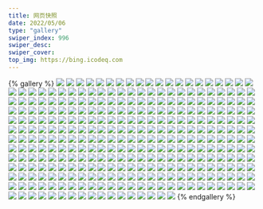 ```yaml
---
title: 网页快照
date: 2022/05/06 
type: "gallery" 
swiper_index: 996
swiper_desc: 
swiper_cover: 
top_img: https://bing.icodeq.com 
---
```


{% gallery %}
![](https://alist.learnonly.xyz/d/!网页快照/time.piged.repl.co/2023-02-19_15-57-00.png)
![](https://alist.learnonly.xyz/d/!网页快照/time.piged.repl.co/2023-02-20_13-14-08.png)
![](https://alist.learnonly.xyz/d/!网页快照/time.piged.repl.co/2023-02-19_03-56-58.png)
![](https://alist.learnonly.xyz/d/!网页快照/time.piged.repl.co/2023-02-19_02-15-51.png)
![](https://alist.learnonly.xyz/d/!网页快照/time.piged.repl.co/2023-02-21_18-58-55.png)
![](https://alist.learnonly.xyz/d/!网页快照/time.piged.repl.co/2023-02-20_02-15-59.png)
![](https://alist.learnonly.xyz/d/!网页快照/time.piged.repl.co/2023-02-20_09-57-12.png)
![](https://alist.learnonly.xyz/d/!网页快照/time.piged.repl.co/2023-02-20_06-57-00.png)
![](https://alist.learnonly.xyz/d/!网页快照/time.piged.repl.co/2023-02-21_21-57-06.png)
![](https://alist.learnonly.xyz/d/!网页快照/time.piged.repl.co/2023-02-21_13-13-52.png)
![](https://alist.learnonly.xyz/d/!网页快照/time.piged.repl.co/2023-02-19_18-56-58.png)
![](https://alist.learnonly.xyz/d/!网页快照/time.piged.repl.co/2023-02-19_09-56-58.png)
![](https://alist.learnonly.xyz/d/!网页快照/time.piged.repl.co/2023-02-19_06-57-47.png)
![](https://alist.learnonly.xyz/d/!网页快照/time.piged.repl.co/2023-02-19_13-09-12.png)
![](https://alist.learnonly.xyz/d/!网页快照/time.piged.repl.co/2023-02-20_18-57-45.png)
![](https://alist.learnonly.xyz/d/!网页快照/time.piged.repl.co/2023-02-21_15-57-25.png)
![](https://alist.learnonly.xyz/d/!网页快照/time.piged.repl.co/2023-02-20_21-56-55.png)
![](https://alist.learnonly.xyz/d/!网页快照/time.piged.repl.co/2023-02-20_03-57-14.png)
![](https://alist.learnonly.xyz/d/!网页快照/time.piged.repl.co/2023-02-21_03-57-58.png)
![](https://alist.learnonly.xyz/d/!网页快照/time.piged.repl.co/2023-02-20_15-57-38.png)
![](https://alist.learnonly.xyz/d/!网页快照/time.piged.repl.co/2023-02-21_02-15-46.png)
![](https://alist.learnonly.xyz/d/!网页快照/time.piged.repl.co/2023-02-21_09-57-01.png)
![](https://alist.learnonly.xyz/d/!网页快照/time.piged.repl.co/2023-02-21_06-57-38.png)
![](https://alist.learnonly.xyz/d/!网页快照/time.piged.repl.co/2023-02-19_21-56-52.png)
![](https://alist.learnonly.xyz/d/!网页快照/news.pigp.repl.co/2023-02-19_02-15-36.png)
![](https://alist.learnonly.xyz/d/!网页快照/news.pigp.repl.co/2023-02-20_06-56-46.png)
![](https://alist.learnonly.xyz/d/!网页快照/news.pigp.repl.co/2023-02-19_13-08-58.png)
![](https://alist.learnonly.xyz/d/!网页快照/news.pigp.repl.co/2023-02-19_21-56-37.png)
![](https://alist.learnonly.xyz/d/!网页快照/news.pigp.repl.co/2023-02-21_03-57-44.png)
![](https://alist.learnonly.xyz/d/!网页快照/news.pigp.repl.co/2023-02-21_09-56-46.png)
![](https://alist.learnonly.xyz/d/!网页快照/news.pigp.repl.co/2023-02-20_02-15-45.png)
![](https://alist.learnonly.xyz/d/!网页快照/news.pigp.repl.co/2023-02-21_13-13-37.png)
![](https://alist.learnonly.xyz/d/!网页快照/news.pigp.repl.co/2023-02-19_18-56-43.png)
![](https://alist.learnonly.xyz/d/!网页快照/news.pigp.repl.co/2023-02-21_02-15-31.png)
![](https://alist.learnonly.xyz/d/!网页快照/news.pigp.repl.co/2023-02-20_03-57-00.png)
![](https://alist.learnonly.xyz/d/!网页快照/news.pigp.repl.co/2023-02-19_09-56-43.png)
![](https://alist.learnonly.xyz/d/!网页快照/news.pigp.repl.co/2023-02-20_21-56-40.png)
![](https://alist.learnonly.xyz/d/!网页快照/news.pigp.repl.co/2023-02-19_06-57-33.png)
![](https://alist.learnonly.xyz/d/!网页快照/news.pigp.repl.co/2023-02-20_09-56-58.png)
![](https://alist.learnonly.xyz/d/!网页快照/news.pigp.repl.co/2023-02-19_15-56-45.png)
![](https://alist.learnonly.xyz/d/!网页快照/news.pigp.repl.co/2023-02-21_06-57-23.png)
![](https://alist.learnonly.xyz/d/!网页快照/news.pigp.repl.co/2023-02-20_18-57-27.png)
![](https://alist.learnonly.xyz/d/!网页快照/news.pigp.repl.co/2023-02-19_03-56-44.png)
![](https://alist.learnonly.xyz/d/!网页快照/news.pigp.repl.co/2023-02-21_18-58-41.png)
![](https://alist.learnonly.xyz/d/!网页快照/news.pigp.repl.co/2023-02-21_21-56-51.png)
![](https://alist.learnonly.xyz/d/!网页快照/news.pigp.repl.co/2023-02-21_15-57-10.png)
![](https://alist.learnonly.xyz/d/!网页快照/news.pigp.repl.co/2023-02-20_15-57-23.png)
![](https://alist.learnonly.xyz/d/!网页快照/news.pigp.repl.co/2023-02-20_13-13-54.png)
![](https://alist.learnonly.xyz/d/!网页快照/space.bilibili.com/2023-02-20_18-55-53.png)
![](https://alist.learnonly.xyz/d/!网页快照/space.bilibili.com/2023-02-21_21-55-45.png)
![](https://alist.learnonly.xyz/d/!网页快照/space.bilibili.com/2023-02-21_13-12-28.png)
![](https://alist.learnonly.xyz/d/!网页快照/space.bilibili.com/2023-02-20_21-55-36.png)
![](https://alist.learnonly.xyz/d/!网页快照/space.bilibili.com/2023-02-19_06-55-49.png)
![](https://alist.learnonly.xyz/d/!网页快照/space.bilibili.com/2023-02-21_06-56-01.png)
![](https://alist.learnonly.xyz/d/!网页快照/space.bilibili.com/2023-02-19_03-55-32.png)
![](https://alist.learnonly.xyz/d/!网页快照/space.bilibili.com/2023-02-20_13-12-41.png)
![](https://alist.learnonly.xyz/d/!网页快照/space.bilibili.com/2023-02-20_02-14-31.png)
![](https://alist.learnonly.xyz/d/!网页快照/space.bilibili.com/2023-02-19_13-07-43.png)
![](https://alist.learnonly.xyz/d/!网页快照/space.bilibili.com/2023-02-19_02-14-27.png)
![](https://alist.learnonly.xyz/d/!网页快照/space.bilibili.com/2023-02-19_21-55-32.png)
![](https://alist.learnonly.xyz/d/!网页快照/space.bilibili.com/2023-02-21_02-14-23.png)
![](https://alist.learnonly.xyz/d/!网页快照/space.bilibili.com/2023-02-19_18-55-37.png)
![](https://alist.learnonly.xyz/d/!网页快照/space.bilibili.com/2023-02-20_09-55-45.png)
![](https://alist.learnonly.xyz/d/!网页快照/space.bilibili.com/2023-02-21_18-57-21.png)
![](https://alist.learnonly.xyz/d/!网页快照/space.bilibili.com/2023-02-21_09-55-37.png)
![](https://alist.learnonly.xyz/d/!网页快照/space.bilibili.com/2023-02-20_03-55-40.png)
![](https://alist.learnonly.xyz/d/!网页快照/space.bilibili.com/2023-02-21_03-55-45.png)
![](https://alist.learnonly.xyz/d/!网页快照/space.bilibili.com/2023-02-21_15-56-02.png)
![](https://alist.learnonly.xyz/d/!网页快照/space.bilibili.com/2023-02-20_06-55-36.png)
![](https://alist.learnonly.xyz/d/!网页快照/space.bilibili.com/2023-02-19_09-55-35.png)
![](https://alist.learnonly.xyz/d/!网页快照/space.bilibili.com/2023-02-20_15-56-17.png)
![](https://alist.learnonly.xyz/d/!网页快照/space.bilibili.com/2023-02-19_15-55-33.png)
![](https://alist.learnonly.xyz/d/!网页快照/todo.learnonly.xyz/2023-02-21_04-00-43.png)
![](https://alist.learnonly.xyz/d/!网页快照/todo.learnonly.xyz/2023-02-21_02-18-10.png)
![](https://alist.learnonly.xyz/d/!网页快照/todo.learnonly.xyz/2023-02-19_13-11-22.png)
![](https://alist.learnonly.xyz/d/!网页快照/todo.learnonly.xyz/2023-02-20_19-00-00.png)
![](https://alist.learnonly.xyz/d/!网页快照/todo.learnonly.xyz/2023-02-19_03-59-25.png)
![](https://alist.learnonly.xyz/d/!网页快照/todo.learnonly.xyz/2023-02-20_10-00-37.png)
![](https://alist.learnonly.xyz/d/!网页快照/todo.learnonly.xyz/2023-02-20_03-59-44.png)
![](https://alist.learnonly.xyz/d/!网页快照/todo.learnonly.xyz/2023-02-20_02-18-24.png)
![](https://alist.learnonly.xyz/d/!网页快照/todo.learnonly.xyz/2023-02-20_19-00-08.png)
![](https://alist.learnonly.xyz/d/!网页快照/todo.learnonly.xyz/2023-02-21_13-16-36.png)
![](https://alist.learnonly.xyz/d/!网页快照/todo.learnonly.xyz/2023-02-19_03-59-18.png)
![](https://alist.learnonly.xyz/d/!网页快照/todo.learnonly.xyz/2023-02-20_06-57-30.png)
![](https://alist.learnonly.xyz/d/!网页快照/todo.learnonly.xyz/2023-02-19_06-59-44.png)
![](https://alist.learnonly.xyz/d/!网页快照/todo.learnonly.xyz/2023-02-21_09-59-02.png)
![](https://alist.learnonly.xyz/d/!网页快照/todo.learnonly.xyz/2023-02-21_09-58-54.png)
![](https://alist.learnonly.xyz/d/!网页快照/todo.learnonly.xyz/2023-02-19_18-59-43.png)
![](https://alist.learnonly.xyz/d/!网页快照/todo.learnonly.xyz/2023-02-19_10-00-18.png)
![](https://alist.learnonly.xyz/d/!网页快照/todo.learnonly.xyz/2023-02-20_15-59-56.png)
![](https://alist.learnonly.xyz/d/!网页快照/todo.learnonly.xyz/2023-02-19_21-58-17.png)
![](https://alist.learnonly.xyz/d/!网页快照/todo.learnonly.xyz/2023-02-21_19-01-22.png)
![](https://alist.learnonly.xyz/d/!网页快照/todo.learnonly.xyz/2023-02-19_06-59-52.png)
![](https://alist.learnonly.xyz/d/!网页快照/todo.learnonly.xyz/2023-02-21_07-00-04.png)
![](https://alist.learnonly.xyz/d/!网页快照/todo.learnonly.xyz/2023-02-21_04-00-36.png)
![](https://alist.learnonly.xyz/d/!网页快照/todo.learnonly.xyz/2023-02-20_06-57-39.png)
![](https://alist.learnonly.xyz/d/!网页快照/todo.learnonly.xyz/2023-02-21_15-58-49.png)
![](https://alist.learnonly.xyz/d/!网页快照/todo.learnonly.xyz/2023-02-19_15-58-51.png)
![](https://alist.learnonly.xyz/d/!网页快照/todo.learnonly.xyz/2023-02-21_19-01-31.png)
![](https://alist.learnonly.xyz/d/!网页快照/todo.learnonly.xyz/2023-02-20_21-59-16.png)
![](https://alist.learnonly.xyz/d/!网页快照/todo.learnonly.xyz/2023-02-20_13-17-00.png)
![](https://alist.learnonly.xyz/d/!网页快照/todo.learnonly.xyz/2023-02-20_10-00-45.png)
![](https://alist.learnonly.xyz/d/!网页快照/todo.learnonly.xyz/2023-02-21_21-59-29.png)
![](https://alist.learnonly.xyz/d/!网页快照/todo.learnonly.xyz/2023-02-20_03-59-35.png)
![](https://alist.learnonly.xyz/d/!网页快照/todo.learnonly.xyz/2023-02-20_02-18-16.png)
![](https://alist.learnonly.xyz/d/!网页快照/todo.learnonly.xyz/2023-02-21_02-18-18.png)
![](https://alist.learnonly.xyz/d/!网页快照/todo.learnonly.xyz/2023-02-19_10-00-26.png)
![](https://alist.learnonly.xyz/d/!网页快照/todo.learnonly.xyz/2023-02-20_15-59-49.png)
![](https://alist.learnonly.xyz/d/!网页快照/todo.learnonly.xyz/2023-02-20_13-16-51.png)
![](https://alist.learnonly.xyz/d/!网页快照/todo.learnonly.xyz/2023-02-21_13-16-43.png)
![](https://alist.learnonly.xyz/d/!网页快照/todo.learnonly.xyz/2023-02-21_15-58-42.png)
![](https://alist.learnonly.xyz/d/!网页快照/todo.learnonly.xyz/2023-02-21_07-00-12.png)
![](https://alist.learnonly.xyz/d/!网页快照/todo.learnonly.xyz/2023-02-21_21-59-21.png)
![](https://alist.learnonly.xyz/d/!网页快照/todo.learnonly.xyz/2023-02-19_02-18-22.png)
![](https://alist.learnonly.xyz/d/!网页快照/todo.learnonly.xyz/2023-02-19_21-58-26.png)
![](https://alist.learnonly.xyz/d/!网页快照/todo.learnonly.xyz/2023-02-19_18-59-51.png)
![](https://alist.learnonly.xyz/d/!网页快照/todo.learnonly.xyz/2023-02-19_13-11-30.png)
![](https://alist.learnonly.xyz/d/!网页快照/todo.learnonly.xyz/2023-02-19_15-58-44.png)
![](https://alist.learnonly.xyz/d/!网页快照/todo.learnonly.xyz/2023-02-19_02-18-14.png)
![](https://alist.learnonly.xyz/d/!网页快照/todo.learnonly.xyz/2023-02-20_21-59-08.png)
![](https://alist.learnonly.xyz/d/!网页快照/alist.learnonly.xyz/2023-02-19_03-55-21.png)
![](https://alist.learnonly.xyz/d/!网页快照/alist.learnonly.xyz/2023-02-21_18-57-01.png)
![](https://alist.learnonly.xyz/d/!网页快照/alist.learnonly.xyz/2023-02-20_03-55-28.png)
![](https://alist.learnonly.xyz/d/!网页快照/alist.learnonly.xyz/2023-02-20_02-14-16.png)
![](https://alist.learnonly.xyz/d/!网页快照/alist.learnonly.xyz/2023-02-21_09-55-27.png)
![](https://alist.learnonly.xyz/d/!网页快照/alist.learnonly.xyz/2023-02-19_06-55-36.png)
![](https://alist.learnonly.xyz/d/!网页快照/alist.learnonly.xyz/2023-02-19_02-14-16.png)
![](https://alist.learnonly.xyz/d/!网页快照/alist.learnonly.xyz/2023-02-21_15-55-46.png)
![](https://alist.learnonly.xyz/d/!网页快照/alist.learnonly.xyz/2023-02-19_15-55-22.png)
![](https://alist.learnonly.xyz/d/!网页快照/alist.learnonly.xyz/2023-02-19_09-55-24.png)
![](https://alist.learnonly.xyz/d/!网页快照/alist.learnonly.xyz/2023-02-19_18-55-27.png)
![](https://alist.learnonly.xyz/d/!网页快照/alist.learnonly.xyz/2023-02-20_09-55-34.png)
![](https://alist.learnonly.xyz/d/!网页快照/alist.learnonly.xyz/2023-02-20_15-56-04.png)
![](https://alist.learnonly.xyz/d/!网页快照/alist.learnonly.xyz/2023-02-20_06-55-26.png)
![](https://alist.learnonly.xyz/d/!网页快照/alist.learnonly.xyz/2023-02-21_03-55-35.png)
![](https://alist.learnonly.xyz/d/!网页快照/alist.learnonly.xyz/2023-02-21_02-14-10.png)
![](https://alist.learnonly.xyz/d/!网页快照/alist.learnonly.xyz/2023-02-20_13-12-29.png)
![](https://alist.learnonly.xyz/d/!网页快照/alist.learnonly.xyz/2023-02-20_18-55-42.png)
![](https://alist.learnonly.xyz/d/!网页快照/alist.learnonly.xyz/2023-02-19_13-07-32.png)
![](https://alist.learnonly.xyz/d/!网页快照/alist.learnonly.xyz/2023-02-20_21-55-22.png)
![](https://alist.learnonly.xyz/d/!网页快照/alist.learnonly.xyz/2023-02-21_06-55-49.png)
![](https://alist.learnonly.xyz/d/!网页快照/alist.learnonly.xyz/2023-02-21_13-12-16.png)
![](https://alist.learnonly.xyz/d/!网页快照/alist.learnonly.xyz/2023-02-21_21-55-31.png)
![](https://alist.learnonly.xyz/d/!网页快照/alist.learnonly.xyz/2023-02-19_21-55-22.png)
![](https://alist.learnonly.xyz/d/!网页快照/uptime.pighog.repl.co/2023-02-20_21-56-47.png)
![](https://alist.learnonly.xyz/d/!网页快照/uptime.pighog.repl.co/2023-02-20_15-57-30.png)
![](https://alist.learnonly.xyz/d/!网页快照/uptime.pighog.repl.co/2023-02-21_18-58-48.png)
![](https://alist.learnonly.xyz/d/!网页快照/uptime.pighog.repl.co/2023-02-21_09-56-53.png)
![](https://alist.learnonly.xyz/d/!网页快照/uptime.pighog.repl.co/2023-02-21_02-15-38.png)
![](https://alist.learnonly.xyz/d/!网页快照/uptime.pighog.repl.co/2023-02-21_15-57-17.png)
![](https://alist.learnonly.xyz/d/!网页快照/uptime.pighog.repl.co/2023-02-21_21-56-58.png)
![](https://alist.learnonly.xyz/d/!网页快照/uptime.pighog.repl.co/2023-02-20_03-57-07.png)
![](https://alist.learnonly.xyz/d/!网页快照/uptime.pighog.repl.co/2023-02-19_13-09-05.png)
![](https://alist.learnonly.xyz/d/!网页快照/uptime.pighog.repl.co/2023-02-19_15-56-52.png)
![](https://alist.learnonly.xyz/d/!网页快照/uptime.pighog.repl.co/2023-02-19_02-15-43.png)
![](https://alist.learnonly.xyz/d/!网页快照/uptime.pighog.repl.co/2023-02-20_09-57-05.png)
![](https://alist.learnonly.xyz/d/!网页快照/uptime.pighog.repl.co/2023-02-19_09-56-51.png)
![](https://alist.learnonly.xyz/d/!网页快照/uptime.pighog.repl.co/2023-02-19_06-57-39.png)
![](https://alist.learnonly.xyz/d/!网页快照/uptime.pighog.repl.co/2023-02-20_02-15-52.png)
![](https://alist.learnonly.xyz/d/!网页快照/uptime.pighog.repl.co/2023-02-21_03-57-51.png)
![](https://alist.learnonly.xyz/d/!网页快照/uptime.pighog.repl.co/2023-02-19_18-56-50.png)
![](https://alist.learnonly.xyz/d/!网页快照/uptime.pighog.repl.co/2023-02-20_18-57-34.png)
![](https://alist.learnonly.xyz/d/!网页快照/uptime.pighog.repl.co/2023-02-21_13-13-44.png)
![](https://alist.learnonly.xyz/d/!网页快照/uptime.pighog.repl.co/2023-02-19_03-56-51.png)
![](https://alist.learnonly.xyz/d/!网页快照/uptime.pighog.repl.co/2023-02-19_21-56-45.png)
![](https://alist.learnonly.xyz/d/!网页快照/uptime.pighog.repl.co/2023-02-20_06-56-53.png)
![](https://alist.learnonly.xyz/d/!网页快照/uptime.pighog.repl.co/2023-02-21_06-57-30.png)
![](https://alist.learnonly.xyz/d/!网页快照/uptime.pighog.repl.co/2023-02-20_13-14-01.png)
![](https://alist.learnonly.xyz/d/!网页快照/blog.learnonly.xyz/2023-02-19_02-14-35.png)
![](https://alist.learnonly.xyz/d/!网页快照/blog.learnonly.xyz/2023-02-20_03-55-49.png)
![](https://alist.learnonly.xyz/d/!网页快照/blog.learnonly.xyz/2023-02-19_15-55-40.png)
![](https://alist.learnonly.xyz/d/!网页快照/blog.learnonly.xyz/2023-02-20_06-55-46.png)
![](https://alist.learnonly.xyz/d/!网页快照/blog.learnonly.xyz/2023-02-20_21-55-43.png)
![](https://alist.learnonly.xyz/d/!网页快照/blog.learnonly.xyz/2023-02-21_18-57-29.png)
![](https://alist.learnonly.xyz/d/!网页快照/blog.learnonly.xyz/2023-02-21_15-56-09.png)
![](https://alist.learnonly.xyz/d/!网页快照/blog.learnonly.xyz/2023-02-19_03-55-39.png)
![](https://alist.learnonly.xyz/d/!网页快照/blog.learnonly.xyz/2023-02-21_13-12-35.png)
![](https://alist.learnonly.xyz/d/!网页快照/blog.learnonly.xyz/2023-02-19_21-55-41.png)
![](https://alist.learnonly.xyz/d/!网页快照/blog.learnonly.xyz/2023-02-19_13-07-53.png)
![](https://alist.learnonly.xyz/d/!网页快照/blog.learnonly.xyz/2023-02-21_02-14-31.png)
![](https://alist.learnonly.xyz/d/!网页快照/blog.learnonly.xyz/2023-02-20_02-14-39.png)
![](https://alist.learnonly.xyz/d/!网页快照/blog.learnonly.xyz/2023-02-19_09-55-43.png)
![](https://alist.learnonly.xyz/d/!网页快照/blog.learnonly.xyz/2023-02-21_21-55-53.png)
![](https://alist.learnonly.xyz/d/!网页快照/blog.learnonly.xyz/2023-02-20_18-56-00.png)
![](https://alist.learnonly.xyz/d/!网页快照/blog.learnonly.xyz/2023-02-21_03-55-53.png)
![](https://alist.learnonly.xyz/d/!网页快照/blog.learnonly.xyz/2023-02-19_18-55-45.png)
![](https://alist.learnonly.xyz/d/!网页快照/blog.learnonly.xyz/2023-02-20_09-55-53.png)
![](https://alist.learnonly.xyz/d/!网页快照/blog.learnonly.xyz/2023-02-21_09-55-45.png)
![](https://alist.learnonly.xyz/d/!网页快照/blog.learnonly.xyz/2023-02-21_06-56-08.png)
![](https://alist.learnonly.xyz/d/!网页快照/blog.learnonly.xyz/2023-02-20_15-56-25.png)
![](https://alist.learnonly.xyz/d/!网页快照/blog.learnonly.xyz/2023-02-19_06-55-57.png)
![](https://alist.learnonly.xyz/d/!网页快照/blog.learnonly.xyz/2023-02-20_13-12-49.png)
![](https://alist.learnonly.xyz/d/!网页快照/vercel.pighog.repl.co/2023-02-21_03-56-20.png)
![](https://alist.learnonly.xyz/d/!网页快照/vercel.pighog.repl.co/2023-02-19_15-56-06.png)
![](https://alist.learnonly.xyz/d/!网页快照/vercel.pighog.repl.co/2023-02-20_03-56-14.png)
![](https://alist.learnonly.xyz/d/!网页快照/vercel.pighog.repl.co/2023-02-20_09-56-18.png)
![](https://alist.learnonly.xyz/d/!网页快照/vercel.pighog.repl.co/2023-02-19_21-56-07.png)
![](https://alist.learnonly.xyz/d/!网页快照/vercel.pighog.repl.co/2023-02-21_15-56-38.png)
![](https://alist.learnonly.xyz/d/!网页快照/vercel.pighog.repl.co/2023-02-20_06-56-13.png)
![](https://alist.learnonly.xyz/d/!网页快照/vercel.pighog.repl.co/2023-02-19_03-56-04.png)
![](https://alist.learnonly.xyz/d/!网页快照/vercel.pighog.repl.co/2023-02-20_18-56-25.png)
![](https://alist.learnonly.xyz/d/!网页快照/vercel.pighog.repl.co/2023-02-19_02-15-00.png)
![](https://alist.learnonly.xyz/d/!网页快照/vercel.pighog.repl.co/2023-02-21_06-56-34.png)
![](https://alist.learnonly.xyz/d/!网页快照/vercel.pighog.repl.co/2023-02-21_02-14-57.png)
![](https://alist.learnonly.xyz/d/!网页快照/vercel.pighog.repl.co/2023-02-20_15-56-52.png)
![](https://alist.learnonly.xyz/d/!网页快照/vercel.pighog.repl.co/2023-02-19_06-56-25.png)
![](https://alist.learnonly.xyz/d/!网页快照/vercel.pighog.repl.co/2023-02-21_21-56-18.png)
![](https://alist.learnonly.xyz/d/!网页快照/vercel.pighog.repl.co/2023-02-21_13-13-01.png)
![](https://alist.learnonly.xyz/d/!网页快照/vercel.pighog.repl.co/2023-02-19_13-08-18.png)
![](https://alist.learnonly.xyz/d/!网页快照/vercel.pighog.repl.co/2023-02-20_13-13-15.png)
![](https://alist.learnonly.xyz/d/!网页快照/vercel.pighog.repl.co/2023-02-21_18-57-56.png)
![](https://alist.learnonly.xyz/d/!网页快照/vercel.pighog.repl.co/2023-02-20_02-15-14.png)
![](https://alist.learnonly.xyz/d/!网页快照/vercel.pighog.repl.co/2023-02-21_09-56-11.png)
![](https://alist.learnonly.xyz/d/!网页快照/vercel.pighog.repl.co/2023-02-19_09-56-10.png)
![](https://alist.learnonly.xyz/d/!网页快照/vercel.pighog.repl.co/2023-02-20_21-56-08.png)
![](https://alist.learnonly.xyz/d/!网页快照/vercel.pighog.repl.co/2023-02-19_18-56-10.png)
![](https://alist.learnonly.xyz/d/!网页快照/img.pighog.repl.co/2023-02-21_21-56-11.png)
![](https://alist.learnonly.xyz/d/!网页快照/img.pighog.repl.co/2023-02-19_02-14-54.png)
![](https://alist.learnonly.xyz/d/!网页快照/img.pighog.repl.co/2023-02-20_13-13-08.png)
![](https://alist.learnonly.xyz/d/!网页快照/img.pighog.repl.co/2023-02-19_13-08-11.png)
![](https://alist.learnonly.xyz/d/!网页快照/img.pighog.repl.co/2023-02-21_15-56-32.png)
![](https://alist.learnonly.xyz/d/!网页快照/img.pighog.repl.co/2023-02-20_15-56-45.png)
![](https://alist.learnonly.xyz/d/!网页快照/img.pighog.repl.co/2023-02-21_06-56-27.png)
![](https://alist.learnonly.xyz/d/!网页快照/img.pighog.repl.co/2023-02-20_21-56-01.png)
![](https://alist.learnonly.xyz/d/!网页快照/img.pighog.repl.co/2023-02-21_18-57-49.png)
![](https://alist.learnonly.xyz/d/!网页快照/img.pighog.repl.co/2023-02-19_18-56-03.png)
![](https://alist.learnonly.xyz/d/!网页快照/img.pighog.repl.co/2023-02-21_09-56-04.png)
![](https://alist.learnonly.xyz/d/!网页快照/img.pighog.repl.co/2023-02-20_09-56-11.png)
![](https://alist.learnonly.xyz/d/!网页快照/img.pighog.repl.co/2023-02-19_03-55-58.png)
![](https://alist.learnonly.xyz/d/!网页快照/img.pighog.repl.co/2023-02-20_18-56-19.png)
![](https://alist.learnonly.xyz/d/!网页快照/img.pighog.repl.co/2023-02-19_09-56-03.png)
![](https://alist.learnonly.xyz/d/!网页快照/img.pighog.repl.co/2023-02-21_13-12-54.png)
![](https://alist.learnonly.xyz/d/!网页快照/img.pighog.repl.co/2023-02-20_02-15-06.png)
![](https://alist.learnonly.xyz/d/!网页快照/img.pighog.repl.co/2023-02-20_06-56-06.png)
![](https://alist.learnonly.xyz/d/!网页快照/img.pighog.repl.co/2023-02-20_03-56-07.png)
![](https://alist.learnonly.xyz/d/!网页快照/img.pighog.repl.co/2023-02-19_06-56-19.png)
![](https://alist.learnonly.xyz/d/!网页快照/img.pighog.repl.co/2023-02-19_15-55-59.png)
![](https://alist.learnonly.xyz/d/!网页快照/img.pighog.repl.co/2023-02-19_21-56-00.png)
![](https://alist.learnonly.xyz/d/!网页快照/img.pighog.repl.co/2023-02-21_03-56-13.png)
![](https://alist.learnonly.xyz/d/!网页快照/img.pighog.repl.co/2023-02-21_02-14-51.png)
![](https://alist.learnonly.xyz/d/!网页快照/read.learnonly.xyz/2023-02-20_15-58-41.png)
![](https://alist.learnonly.xyz/d/!网页快照/read.learnonly.xyz/2023-02-19_02-17-07.png)
![](https://alist.learnonly.xyz/d/!网页快照/read.learnonly.xyz/2023-02-19_09-58-54.png)
![](https://alist.learnonly.xyz/d/!网页快照/read.learnonly.xyz/2023-02-21_15-57-36.png)
![](https://alist.learnonly.xyz/d/!网页快照/read.learnonly.xyz/2023-02-20_09-58-51.png)
![](https://alist.learnonly.xyz/d/!网页快照/read.learnonly.xyz/2023-02-19_06-58-45.png)
![](https://alist.learnonly.xyz/d/!网页快照/read.learnonly.xyz/2023-02-21_09-58-32.png)
![](https://alist.learnonly.xyz/d/!网页快照/read.learnonly.xyz/2023-02-19_13-10-18.png)
![](https://alist.learnonly.xyz/d/!网页快照/read.learnonly.xyz/2023-02-20_03-58-39.png)
![](https://alist.learnonly.xyz/d/!网页快照/read.learnonly.xyz/2023-02-21_13-15-26.png)
![](https://alist.learnonly.xyz/d/!网页快照/read.learnonly.xyz/2023-02-20_06-57-11.png)
![](https://alist.learnonly.xyz/d/!网页快照/read.learnonly.xyz/2023-02-19_03-58-10.png)
![](https://alist.learnonly.xyz/d/!网页快照/read.learnonly.xyz/2023-02-21_02-16-51.png)
![](https://alist.learnonly.xyz/d/!网页快照/read.learnonly.xyz/2023-02-20_21-57-57.png)
![](https://alist.learnonly.xyz/d/!网页快照/read.learnonly.xyz/2023-02-19_15-57-56.png)
![](https://alist.learnonly.xyz/d/!网页快照/read.learnonly.xyz/2023-02-19_21-57-03.png)
![](https://alist.learnonly.xyz/d/!网页快照/read.learnonly.xyz/2023-02-20_13-15-28.png)
![](https://alist.learnonly.xyz/d/!网页快照/read.learnonly.xyz/2023-02-21_06-59-05.png)
![](https://alist.learnonly.xyz/d/!网页快照/read.learnonly.xyz/2023-02-21_19-00-00.png)
![](https://alist.learnonly.xyz/d/!网页快照/read.learnonly.xyz/2023-02-20_18-58-59.png)
![](https://alist.learnonly.xyz/d/!网页快照/read.learnonly.xyz/2023-02-19_18-57-59.png)
![](https://alist.learnonly.xyz/d/!网页快照/read.learnonly.xyz/2023-02-21_21-58-25.png)
![](https://alist.learnonly.xyz/d/!网页快照/read.learnonly.xyz/2023-02-20_02-17-07.png)
![](https://alist.learnonly.xyz/d/!网页快照/read.learnonly.xyz/2023-02-21_03-59-20.png)
![](https://alist.learnonly.xyz/d/!网页快照/docs.learnonly.xyz/2023-02-21_15-58-27.png)
![](https://alist.learnonly.xyz/d/!网页快照/docs.learnonly.xyz/2023-02-19_21-58-04.png)
![](https://alist.learnonly.xyz/d/!网页快照/docs.learnonly.xyz/2023-02-21_04-00-22.png)
![](https://alist.learnonly.xyz/d/!网页快照/docs.learnonly.xyz/2023-02-19_02-18-00.png)
![](https://alist.learnonly.xyz/d/!网页快照/docs.learnonly.xyz/2023-02-19_15-58-36.png)
![](https://alist.learnonly.xyz/d/!网页快照/docs.learnonly.xyz/2023-02-20_13-16-37.png)
![](https://alist.learnonly.xyz/d/!网页快照/docs.learnonly.xyz/2023-02-20_18-59-49.png)
![](https://alist.learnonly.xyz/d/!网页快照/docs.learnonly.xyz/2023-02-21_19-01-06.png)
![](https://alist.learnonly.xyz/d/!网页快照/docs.learnonly.xyz/2023-02-21_13-16-23.png)
![](https://alist.learnonly.xyz/d/!网页快照/docs.learnonly.xyz/2023-02-21_02-17-55.png)
![](https://alist.learnonly.xyz/d/!网页快照/docs.learnonly.xyz/2023-02-20_03-59-22.png)
![](https://alist.learnonly.xyz/d/!网页快照/docs.learnonly.xyz/2023-02-19_10-00-07.png)
![](https://alist.learnonly.xyz/d/!网页快照/docs.learnonly.xyz/2023-02-20_06-57-21.png)
![](https://alist.learnonly.xyz/d/!网页快照/docs.learnonly.xyz/2023-02-20_15-59-36.png)
![](https://alist.learnonly.xyz/d/!网页快照/docs.learnonly.xyz/2023-02-21_06-59-57.png)
![](https://alist.learnonly.xyz/d/!网页快照/docs.learnonly.xyz/2023-02-20_10-00-23.png)
![](https://alist.learnonly.xyz/d/!网页快照/docs.learnonly.xyz/2023-02-19_18-59-30.png)
![](https://alist.learnonly.xyz/d/!网页快照/docs.learnonly.xyz/2023-02-20_02-18-07.png)
![](https://alist.learnonly.xyz/d/!网页快照/docs.learnonly.xyz/2023-02-19_03-59-05.png)
![](https://alist.learnonly.xyz/d/!网页快照/docs.learnonly.xyz/2023-02-20_21-58-57.png)
![](https://alist.learnonly.xyz/d/!网页快照/docs.learnonly.xyz/2023-02-19_13-11-06.png)
![](https://alist.learnonly.xyz/d/!网页快照/docs.learnonly.xyz/2023-02-21_09-58-43.png)
![](https://alist.learnonly.xyz/d/!网页快照/docs.learnonly.xyz/2023-02-19_06-59-36.png)
![](https://alist.learnonly.xyz/d/!网页快照/docs.learnonly.xyz/2023-02-21_21-59-10.png)
![](https://alist.learnonly.xyz/d/!网页快照/pighog.vercel.app/2023-02-19_21-55-50.png)
![](https://alist.learnonly.xyz/d/!网页快照/pighog.vercel.app/2023-02-20_06-55-54.png)
![](https://alist.learnonly.xyz/d/!网页快照/pighog.vercel.app/2023-02-19_13-08-01.png)
![](https://alist.learnonly.xyz/d/!网页快照/pighog.vercel.app/2023-02-20_02-14-48.png)
![](https://alist.learnonly.xyz/d/!网页快照/pighog.vercel.app/2023-02-21_03-56-02.png)
![](https://alist.learnonly.xyz/d/!网页快照/pighog.vercel.app/2023-02-19_09-55-53.png)
![](https://alist.learnonly.xyz/d/!网页快照/pighog.vercel.app/2023-02-21_06-56-17.png)
![](https://alist.learnonly.xyz/d/!网页快照/pighog.vercel.app/2023-02-20_21-55-51.png)
![](https://alist.learnonly.xyz/d/!网页快照/pighog.vercel.app/2023-02-21_18-57-39.png)
![](https://alist.learnonly.xyz/d/!网页快照/pighog.vercel.app/2023-02-20_18-56-09.png)
![](https://alist.learnonly.xyz/d/!网页快照/pighog.vercel.app/2023-02-20_03-55-57.png)
![](https://alist.learnonly.xyz/d/!网页快照/pighog.vercel.app/2023-02-19_15-55-50.png)
![](https://alist.learnonly.xyz/d/!网页快照/pighog.vercel.app/2023-02-19_06-56-05.png)
![](https://alist.learnonly.xyz/d/!网页快照/pighog.vercel.app/2023-02-19_02-14-44.png)
![](https://alist.learnonly.xyz/d/!网页快照/pighog.vercel.app/2023-02-20_13-12-57.png)
![](https://alist.learnonly.xyz/d/!网页快照/pighog.vercel.app/2023-02-21_02-14-40.png)
![](https://alist.learnonly.xyz/d/!网页快照/pighog.vercel.app/2023-02-20_09-56-01.png)
![](https://alist.learnonly.xyz/d/!网页快照/pighog.vercel.app/2023-02-20_15-56-35.png)
![](https://alist.learnonly.xyz/d/!网页快照/pighog.vercel.app/2023-02-21_13-12-45.png)
![](https://alist.learnonly.xyz/d/!网页快照/pighog.vercel.app/2023-02-19_18-55-53.png)
![](https://alist.learnonly.xyz/d/!网页快照/pighog.vercel.app/2023-02-19_03-55-48.png)
![](https://alist.learnonly.xyz/d/!网页快照/pighog.vercel.app/2023-02-21_21-56-01.png)
![](https://alist.learnonly.xyz/d/!网页快照/pighog.vercel.app/2023-02-21_09-55-54.png)
![](https://alist.learnonly.xyz/d/!网页快照/pighog.vercel.app/2023-02-21_15-56-21.png)
{% endgallery %}
